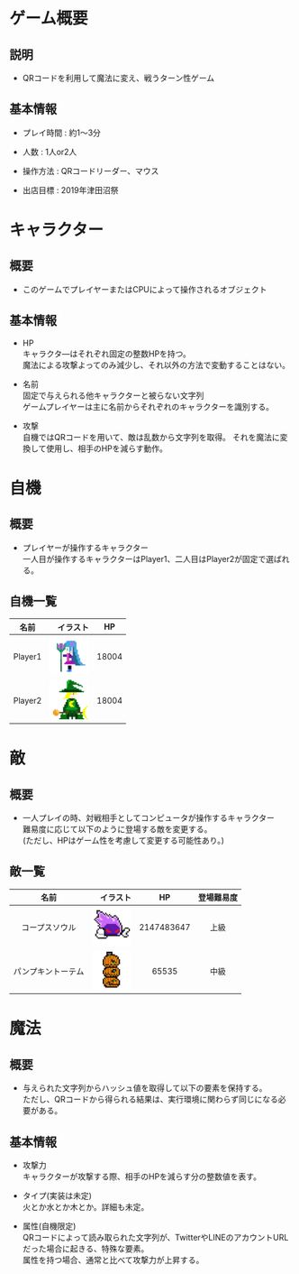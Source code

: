 <!-- 要件定義書、絶対に今週中に完成させます。 -->

# ゲーム概要 

## 説明

* QRコードを利用して魔法に変え、戦うターン性ゲーム

## 基本情報

* プレイ時間 : 約1～3分

* 人数 : 1人or2人

* 操作方法 : QRコードリーダー、マウス

* 出店目標 : 2019年津田沼祭

<div style="page-break-before:always"></div>

# キャラクター

## 概要

* このゲームでプレイヤーまたはCPUによって操作されるオブジェクト

## 基本情報

* HP  
    キャラクタ―はそれぞれ固定の整数HPを持つ。  
    魔法による攻撃よってのみ減少し、それ以外の方法で変動することはない。

* 名前  
    固定で与えられる他キャラクターと被らない文字列  
    ゲームプレイヤーは主に名前からそれぞれのキャラクターを識別する。

* 攻撃   
    自機ではQRコードを用いて、敵は乱数から文字列を取得。
    それを魔法に変換して使用し、相手のHPを減らす動作。

<div style="page-break-before:always"></div>

# 自機  

## 概要  
* プレイヤーが操作するキャラクター  
一人目が操作するキャラクターはPlayer1、二人目はPlayer2が固定で選ばれる。

## 自機一覧   
| 名前 | イラスト | HP |
|:---:|--------:|:---:|
|Player1| <img src="img/witch_blue.png"  width=70> | 18004 |
|Player2| <img src="img/witch_green.png" width=70> | 18004 |

# 敵

## 概要  
* 一人プレイの時、対戦相手としてコンピュータが操作するキャラクター  
難易度に応じて以下のように登場する敵を変更する。  
(ただし、HPはゲーム性を考慮して変更する可能性あり。) 

## 敵一覧
| 名前 | イラスト | HP | 登場難易度 |
|:---:|--------:|:---:|:---------:|
|コープスソウル　　 | <img src="img/character0.png" width=70> | 2147483647 | 上級 |
|パンプキントーテム | <img src="img/character1.png" width=70> | 65535      | 中級 |

<div style="page-break-before:always"></div>

# 魔法

## 概要  
* 与えられた文字列からハッシュ値を取得して以下の要素を保持する。  
ただし、QRコードから得られる結果は、実行環境に関わらず同じになる必要がある。

## 基本情報
* 攻撃力  
キャラクターが攻撃する際、相手のHPを減らす分の整数値を表す。

* タイプ(実装は未定)  
    火とか水とか木とか。詳細も未定。

* 属性(自機限定)  
QRコードによって読み取られた文字列が、TwitterやLINEのアカウントURLだった場合に起きる、特殊な要素。  
属性を持つ場合、通常と比べて攻撃力が上昇する。
